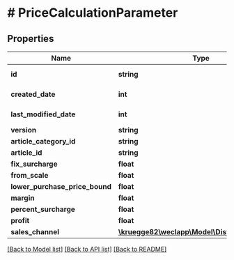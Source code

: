# # PriceCalculationParameter

## Properties

Name | Type | Description | Notes
------------ | ------------- | ------------- | -------------
**id** | **string** |  | [optional] [readonly]
**created_date** | **int** |  | [optional] [readonly]
**last_modified_date** | **int** |  | [optional] [readonly]
**version** | **string** |  | [optional]
**article_category_id** | **string** |  | [optional]
**article_id** | **string** |  | [optional]
**fix_surcharge** | **float** |  | [optional]
**from_scale** | **float** |  | [optional]
**lower_purchase_price_bound** | **float** |  | [optional]
**margin** | **float** |  | [optional]
**percent_surcharge** | **float** |  | [optional]
**profit** | **float** |  | [optional]
**sales_channel** | [**\kruegge82\weclapp\Model\DistributionChannel**](DistributionChannel.md) |  | [optional]

[[Back to Model list]](../../README.md#models) [[Back to API list]](../../README.md#endpoints) [[Back to README]](../../README.md)
